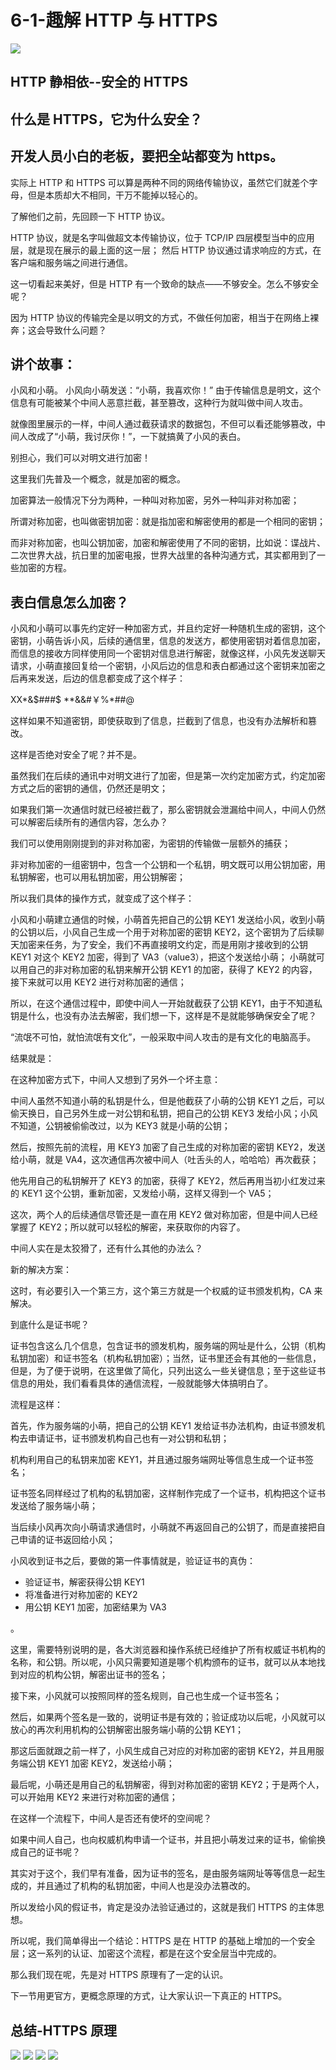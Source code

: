 # 6-1-趣解 HTTP 与 HTTPS

<img src="./imgs/6-1-趣解HTTP与HTTPS.png" />

## HTTP 静相依--安全的 HTTPS

## 什么是 HTTPS，它为什么安全？

## 开发人员小白的老板，要把全站都变为 https。

实际上 HTTP 和 HTTPS 可以算是两种不同的网络传输协议，虽然它们就差个字母，但是本质却大不相同，干万不能掉以轻心的。

了解他们之前，先回顾一下 HTTP 协议。

HTTP 协议，就是名字叫做超文本传输协议，位于 TCP/IP 四层模型当中的应用层，就是现在展示的最上面的这一层；
然后 HTTP 协议通过请求响应的方式，在客户端和服务端之间进行通信。

这一切看起来美好，但是 HTTP 有一个致命的缺点——不够安全。怎么不够安全呢？

因为 HTTP 协议的传输完全是以明文的方式，不做任何加密，相当于在网络上裸奔；这会导致什么问题？

## 讲个故事：

小风和小萌。
小风向小萌发送：“小萌，我喜欢你！”
由于传输信息是明文，这个信息有可能被某个中间人恶意拦截，甚至篡改，这种行为就叫做中间人攻击。

就像图里展示的一样，中间人通过截获请求的数据包，不但可以看还能够篡改，中间人改成了“小萌，我讨厌你！”，一下就搞黄了小风的表白。

别担心，我们可以对明文进行加密！

这里我们先普及一个概念，就是加密的概念。

加密算法一般情况下分为两种，一种叫对称加密，另外一种叫非对称加密；

所谓对称加密，也叫做密钥加密：就是指加密和解密使用的都是一个相同的密钥；

而非对称加密，也叫公钥加密，加密和解密使用了不同的密钥，比如说：谍战片、二次世界大战，抗日里的加密电报，世界大战里的各种沟通方式，其实都用到了一些加密的方程。

## 表白信息怎么加密？

小风和小萌可以事先约定好一种加密方式，并且约定好一种随机生成的密钥，这个密钥，小萌告诉小风，后续的通信里，信息的发送方，都使用密钥对着信息加密，而信息的接收方同样使用同一个密钥对信息进行解密，就像这样，小风先发送聊天请求，小萌直接回复给一个密钥，小风后边的信息和表白都通过这个密钥来加密之后再来发送，后边的信息都变成了这个样子：

XX*&$$%$###$
\*\*&&#￥%*##@

这样如果不知道密钥，即使获取到了信息，拦截到了信息，也没有办法解析和篡改。

这样是否绝对安全了呢？并不是。

虽然我们在后续的通讯中对明文进行了加密，但是第一次约定加密方式，约定加密方式之后的密钥的通信，仍然还是明文；

如果我们第一次通信时就已经被拦截了，那么密钥就会泄漏给中间人，中间人仍然可以解密后续所有的通信内容，怎么办？

我们可以使用刚刚提到的非对称加密，为密钥的传输做一层额外的捕获；

非对称加密的一组密钥中，包含一个公钥和一个私钥，明文既可以用公钥加密，用私钥解密，也可以用私钥加密，用公钥解密；

所以我们具体的操作方式，就变成了这个样子：

小风和小萌建立通信的时候，小萌首先把自己的公钥 KEY1 发送给小风，收到小萌的公钥以后，小风自己生成一个用于对称加密的密钥 KEY2，这个密钥为了后续聊天加密来任务，为了安全，我们不再直接明文约定，而是用刚才接收到的公钥 KEY1 对这个 KEY2 加密，得到了 VA3（value3），把这个发送给小萌；
小萌就可以用自己的非对称加密的私钥来解开公钥 KEY1 的加密，获得了 KEY2 的内容，接下来就可以用 KEY2 进行对称加密的通信；

所以，在这个通信过程中，即使中间人一开始就截获了公钥 KEY1，由于不知道私钥是什么，也没有办法去解密，我们想一下，这样是不是就能够确保安全了呢？

“流氓不可怕，就怕流氓有文化”，一般采取中间人攻击的是有文化的电脑高手。

结果就是：

在这种加密方式下，中间人又想到了另外一个坏主意：

中间人虽然不知道小萌的私钥是什么，但是他截获了小萌的公钥 KEY1 之后，可以偷天换日，自己另外生成一对公钥和私钥，把自己的公钥 KEY3 发给小风；小风不知道，公钥被偷偷改过，以为 KEY3 就是小萌的公钥；

然后，按照先前的流程，用 KEY3 加密了自己生成的对称加密的密钥 KEY2，发送给小萌，就是 VA4，这次通信再次被中间人（吐舌头的人，哈哈哈）再次截获；

他先用自己的私钥解开了 KEY3 的加密，获得了 KEY2，然后再用当初小红发过来的 KEY1 这个公钥，重新加密，又发给小萌，这样又得到一个 VA5；

这次，两个人的后续通信尽管还是一直在用 KEY2 做对称加密，但是中间人已经掌握了 KEY2；所以就可以轻松的解密，来获取你的内容了。

中间人实在是太狡猾了，还有什么其他的办法么？

新的解决方案：

这时，有必要引入一个第三方，这个第三方就是一个权威的证书颁发机构，CA 来解决。

到底什么是证书呢？

证书包含这么几个信息，包含证书的颁发机构，服务端的网址是什么，公钥（机构私钥加密）和证书签名（机构私钥加密）；当然，证书里还会有其他的一些信息，但是，为了便于说明，在这里做了简化，只列出这么一些关键信息；至于这些证书信息的用处，我们看看具体的通信流程，一般就能够大体搞明白了。

流程是这样：

首先，作为服务端的小萌，把自己的公钥 KEY1 发给证书办法机构，由证书颁发机构去申请证书，证书颁发机构自己也有一对公钥和私钥；

机构利用自己的私钥来加密 KEY1，并且通过服务端网址等信息生成一个证书签名；

证书签名同样经过了机构的私钥加密，这样制作完成了一个证书，机构把这个证书发送给了服务端小萌；

当后续小风再次向小萌请求通信时，小萌就不再返回自己的公钥了，而是直接把自己申请的证书返回给小风；

小风收到证书之后，要做的第一件事情就是，验证证书的真伪：

- 验证证书，解密获得公钥 KEY1
- 将准备进行对称加密的 KEY2
- 用公钥 KEY1 加密，加密结果为 VA3

。

这里，需要特别说明的是，各大浏览器和操作系统已经维护了所有权威证书机构的名称，和公钥。所以呢，小风只需要知道是哪个机构颁布的证书，就可以从本地找到对应的机构公钥，解密出证书的签名；

接下来，小风就可以按照同样的签名规则，自己也生成一个证书签名；

然后，如果两个签名是一致的，说明证书是有效的；验证成功以后呢，小风就可以放心的再次利用机构的公钥解密出服务端小萌的公钥 KEY1；

那这后面就跟之前一样了，小风生成自己对应的对称加密的密钥 KEY2，并且用服务端公钥 KEY1 加密 KEY2，发送给小萌；

最后呢，小萌还是用自己的私钥解密，得到对称加密的密钥 KEY2；于是两个人，可以开始用 KEY2 来进行对称加密的通信；

在这样一个流程下，中间人是否还有使坏的空间呢？

如果中间人自己，也向权威机构申请一个证书，并且把小萌发过来的证书，偷偷换成自己的证书呢？

其实对于这个，我们早有准备，因为证书的签名，是由服务端网址等等信息一起生成的，并且通过了机构的私钥加密，中间人也是没办法篡改的。

所以发给小风的假证书，肯定是没办法验证通过的，这就是我们 HTTPS 的主体思想。

所以呢，我们简单得出一个结论：HTTPS 是在 HTTP 的基础上增加的一个安全层；这一系列的认证、加密这个流程，都是在这个安全层当中完成的。

那么我们现在呢，先是对 HTTPS 原理有了一定的认识。

下一节用更官方，更概念原理的方式，让大家认识一下真正的 HTTPS。

## 总结-HTTPS 原理

<img src="./imgs/6-1/总结-HTTPS原理-1.jpg" />

<img src="./imgs/6-1/总结-HTTPS原理-2.jpg" />

<img src="./imgs/6-1/总结-HTTPS原理-3.jpg" />

<img src="./imgs/6-1/总结-HTTPS原理-4.jpg" />
